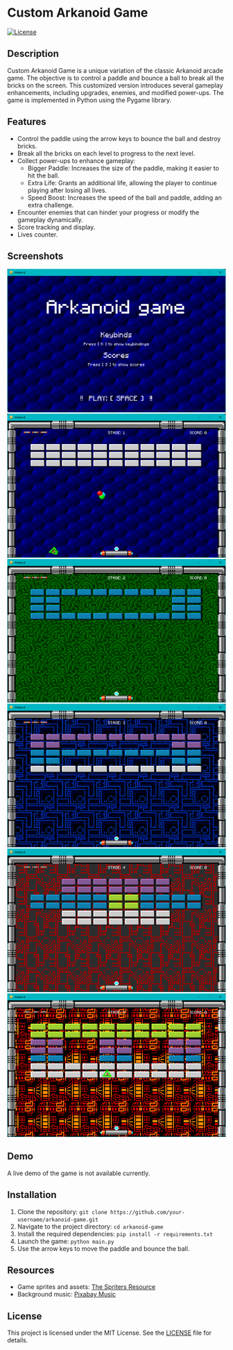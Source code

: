 # Custom Arkanoid Game

[![License](https://img.shields.io/badge/license-MIT-blue.svg)](https://opensource.org/licenses/MIT)

## Description

Custom Arkanoid Game is a unique variation of the classic Arkanoid arcade game. The objective is to control a paddle and bounce a ball to break all the bricks on the screen. This customized version introduces several gameplay enhancements, including upgrades, enemies, and modified power-ups. The game is implemented in Python using the Pygame library.

## Features

- Control the paddle using the arrow keys to bounce the ball and destroy bricks.
- Break all the bricks on each level to progress to the next level.
- Collect power-ups to enhance gameplay:
    - Bigger Paddle: Increases the size of the paddle, making it easier to hit the ball.
    - Extra Life: Grants an additional life, allowing the player to continue playing after losing all lives.
    - Speed Boost: Increases the speed of the ball and paddle, adding an extra challenge.
- Encounter enemies that can hinder your progress or modify the gameplay dynamically.
- Score tracking and display.
- Lives counter.

## Screenshots

![Main menu](screenshots/main.png)
![Stage 1](screenshots/game_stage1.png)
![Stage 2](screenshots/game_stage2.png)
![Stage 3](screenshots/game_stage3.png)
![Stage 4](screenshots/game_stage4.png)
![Stage 5](screenshots/game_stage5.png)

## Demo

A live demo of the game is not available currently.

## Installation

1. Clone the repository: `git clone https://github.com/your-username/arkanoid-game.git`
2. Navigate to the project directory: `cd arkanoid-game`
3. Install the required dependencies: `pip install -r requirements.txt`
4. Launch the game: `python main.py`
5. Use the arrow keys to move the paddle and bounce the ball.

## Resources

- Game sprites and assets: [The Spriters Resource](https://www.spriters-resource.com/arcade/arkanoid/)
- Background music: [Pixabay Music](https://pixabay.com/pl/music/)

## License

This project is licensed under the MIT License. See the [LICENSE](LICENSE) file for details.

